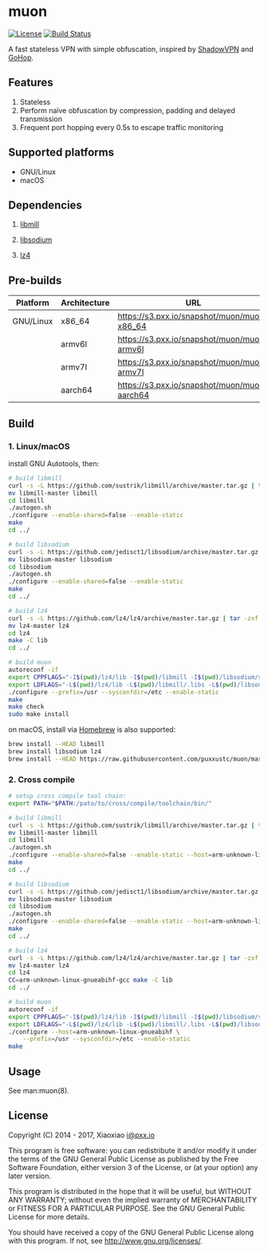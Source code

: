 # muon #

[![License](https://a.pxx.io/badge/badge/license-GPL%20v3.0-blue.svg)](https://www.gnu.org/licenses/gpl.html)
[![Build Status](https://ci.pxx.io/buildStatus/icon?job=muon)](https://ci.pxx.io/job/muon)

A fast stateless VPN with simple obfuscation, inspired by [ShadowVPN](https://github.com/clowwindy/ShadowVPN) and [GoHop](https://github.com/bigeagle/gohop).


## Features ##

1. Stateless
2. Perform naïve obfuscation by compression, padding and delayed transmission
3. Frequent port hopping every 0.5s to escape traffic monitoring


## Supported platforms ##

* GNU/Linux
* macOS

## Dependencies ##

1. [libmill](http://libmill.org/)

2. [libsodium](https://libsodium.org/)

3. [lz4](http://www.lz4.org/)



## Pre-builds ##

Platform  | Architecture | URL
----------|--------------|----
GNU/Linux | x86_64       | https://s3.pxx.io/snapshot/muon/muon-x86_64
&nbsp;    | armv6l       | https://s3.pxx.io/snapshot/muon/muon-armv6l
&nbsp;    | armv7l       | https://s3.pxx.io/snapshot/muon/muon-armv7l
&nbsp;    | aarch64      | https://s3.pxx.io/snapshot/muon/muon-aarch64

## Build ##

### 1. Linux/macOS ###

install GNU Autotools, then:

```bash
# build libmill
curl -s -L https://github.com/sustrik/libmill/archive/master.tar.gz | tar -zxf -
mv libmill-master libmill
cd libmill
./autogen.sh
./configure --enable-shared=false --enable-static
make
cd ../

# build libsodium
curl -s -L https://github.com/jedisct1/libsodium/archive/master.tar.gz | tar -zxf -
mv libsodium-master libsodium
cd libsodium
./autogen.sh
./configure --enable-shared=false --enable-static
make
cd ../

# build lz4
curl -s -L https://github.com/lz4/lz4/archive/master.tar.gz | tar -zxf -
mv lz4-master lz4
cd lz4
make -C lib
cd ../

# build muon
autoreconf -if
export CPPFLAGS="-I$(pwd)/lz4/lib -I$(pwd)/libmill -I$(pwd)/libsodium/src/libsodium/include"
export LDFLAGS="-L$(pwd)/lz4/lib -L$(pwd)/libmill/.libs -L$(pwd)/libsodium/src/libsodium/.libs"
./configure --prefix=/usr --sysconfdir=/etc --enable-static
make
make check
sudo make install
```

on macOS, install via [Homebrew](https://brew.sh/) is also supported:

```bash
brew install --HEAD libmill
brew install libsodium lz4
brew install --HEAD https://raw.githubusercontent.com/puxxustc/muon/master/contrib/homebrew/muon.rb
```


### 2. Cross compile ###

```bash
# setup cross compile tool chain:
export PATH="$PATH:/pato/to/cross/compile/toolchain/bin/"

# build libmill
curl -s -L https://github.com/sustrik/libmill/archive/master.tar.gz | tar -zxf -
mv libmill-master libmill
cd libmill
./autogen.sh
./configure --enable-shared=false --enable-static --host=arm-unknown-linux-gnueabihf
make
cd ../

# build libsodium
curl -s -L https://github.com/jedisct1/libsodium/archive/master.tar.gz | tar -zxf -
mv libsodium-master libsodium
cd libsodium
./autogen.sh
./configure --enable-shared=false --enable-static --host=arm-unknown-linux-gnueabihf
make
cd ../

# build lz4
curl -s -L https://github.com/lz4/lz4/archive/master.tar.gz | tar -zxf -
mv lz4-master lz4
cd lz4
CC=arm-unknown-linux-gnueabihf-gcc make -C lib
cd ../

# build muon
autoreconf -if
export CPPFLAGS="-I$(pwd)/lz4/lib -I$(pwd)/libmill -I$(pwd)/libsodium/src/libsodium/include"
export LDFLAGS="-L$(pwd)/lz4/lib -L$(pwd)/libmill/.libs -L$(pwd)/libsodium/src/libsodium/.libs"
./configure --host=arm-unknown-linux-gnueabihf \
    --prefix=/usr --sysconfdir=/etc --enable-static
make
```


## Usage ##

See man:muon(8).


## License ##

Copyright (C) 2014 - 2017, Xiaoxiao <i@pxx.io>

This program is free software: you can redistribute it and/or modify
it under the terms of the GNU General Public License as published by
the Free Software Foundation, either version 3 of the License, or
(at your option) any later version.

This program is distributed in the hope that it will be useful,
but WITHOUT ANY WARRANTY; without even the implied warranty of
MERCHANTABILITY or FITNESS FOR A PARTICULAR PURPOSE.  See the
GNU General Public License for more details.

You should have received a copy of the GNU General Public License
along with this program. If not, see <http://www.gnu.org/licenses/>.
